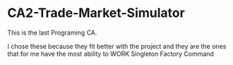 # CA2-Trade-Market-Simulator
This is the last Programing CA.

I chose these because they fit better with the project and they are the ones that for me have the most ability to WORK 
Singleton 
Factory 
Command 

